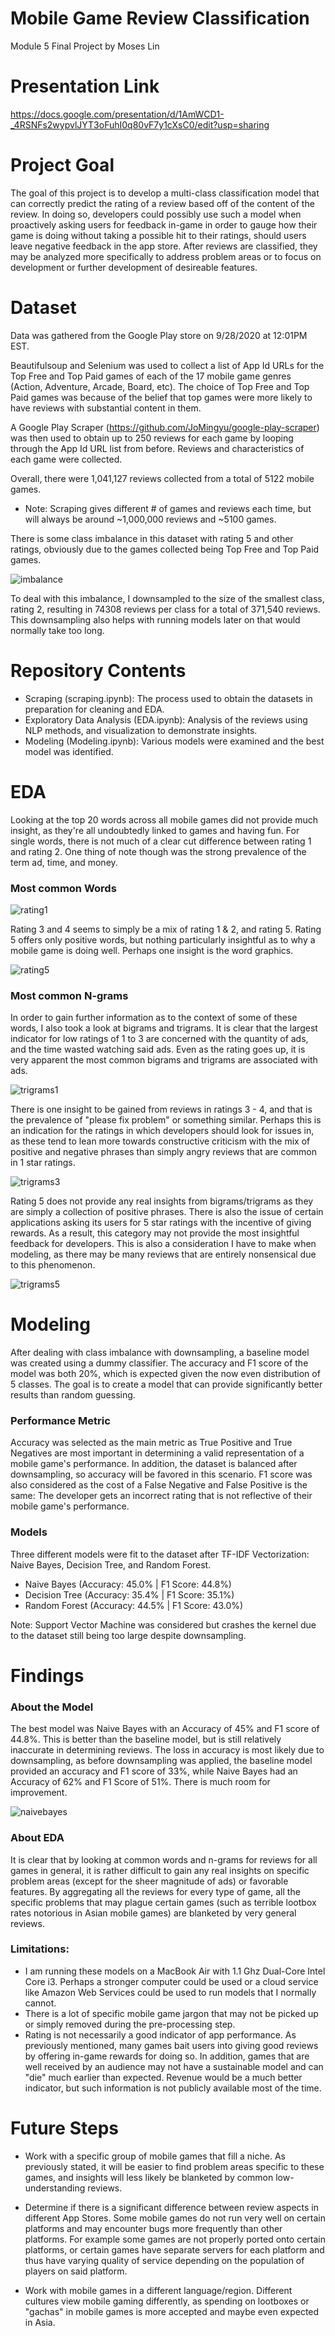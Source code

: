 # Mobile Game Review Classification
Module 5 Final Project by Moses Lin

# Presentation Link

https://docs.google.com/presentation/d/1AmWCD1-_4RSNFs2wypvlJYT3oFuhI0q80vF7y1cXsC0/edit?usp=sharing

# Project Goal
The goal of this project is to develop a multi-class classification model that can correctly predict the rating of a review based off of the content of the review. In doing so, developers could possibly use such a model when proactively asking users for feedback in-game in order to gauge how their game is doing without taking a possible hit to their ratings, should users leave negative feedback in the app store. After reviews are classified, they may be analyzed more specifically to address problem areas or to focus on development or further development of desireable features.

# Dataset
Data was gathered from the Google Play store on 9/28/2020 at 12:01PM EST.

Beautifulsoup and Selenium was used to collect a list of App Id URLs for the Top Free and Top Paid games of each of the 17 mobile game genres (Action, Adventure, Arcade, Board, etc). The choice of Top Free and Top Paid games was because of the belief that top games were more likely to have reviews with substantial content in them.

A Google Play Scraper (https://github.com/JoMingyu/google-play-scraper) was then used to obtain up to 250 reviews for each game by looping through the App Id URL list from before. Reviews and characteristics of each game were collected.

Overall, there were 1,041,127 reviews collected from a total of 5122 mobile games.
- Note: Scraping gives different # of games and reviews each time, but will always be around ~1,000,000 reviews and ~5100 games.

There is some class imbalance in this dataset with rating 5 and other ratings, obviously due to the games collected being Top Free and Top Paid games.

![imbalance](/images/classimbalance.png)

To deal with this imbalance, I downsampled to the size of the smallest class, rating 2, resulting in 74308 reviews per class for a total of 371,540 reviews.
This downsampling also helps with running models later on that would normally take too long.

# Repository Contents
- Scraping (scraping.ipynb): The process used to obtain the datasets in preparation for cleaning and EDA.
- Exploratory Data Analysis (EDA.ipynb): Analysis of the reviews using NLP methods, and visualization to demonstrate insights.
- Modeling (Modeling.ipynb): Various models were examined and the best model was identified.

# EDA
Looking at the top 20 words across all mobile games did not provide much insight, as they're all undoubtedly linked to games and having fun. For single words, there is not much of a clear cut difference between rating 1 and rating 2. One thing of note though was the strong prevalence of the term ad, time, and money.

### Most common Words

![rating1](/images/top20mostcommonwordsrating1.png)

Rating 3 and 4 seems to simply be a mix of rating 1 & 2, and rating 5. Rating 5 offers only positive words, but nothing particularly insightful as to why a mobile game is doing well. Perhaps one insight is the word graphics.

![rating5](/images/top20mostcommonwordsrating5.png)

### Most common N-grams

In order to gain further information as to the context of some of these words, I also took a look at bigrams and trigrams. It is clear that the largest indicator for low ratings of 1 to 3 are concerned with the quantity of ads, and the time wasted watching said ads. Even as the rating goes up, it is very apparent the most common bigrams and trigrams are associated with ads.

![trigrams1](/images/top20mostcommontrigramsrating1.png)

There is one insight to be gained from reviews in ratings 3 - 4, and that is the prevalence of "please fix problem" or something similar. Perhaps this is an indication for the ratings in which developers should look for issues in, as these tend to lean more towards constructive criticism with the mix of positive and negative phrases than simply angry reviews that are common in 1 star ratings.

![trigrams3](/images/top20mostcommontrigramsrating3.png)

Rating 5 does not provide any real insights from bigrams/trigrams as they are simply a collection of positive phrases. There is also the issue of certain applications asking its users for 5 star ratings with the incentive of giving rewards. As a result, this category may not provide the most insightful feedback for developers. This is also a consideration I have to make when modeling, as there may be many reviews that are entirely nonsensical due to this phenomenon.

![trigrams5](/images/top20mostcommontrigramsrating5.png)

# Modeling
After dealing with class imbalance with downsampling, a baseline model was created using a dummy classifier. The accuracy and F1 score of the model was both 20%, which is expected given the now even distribution of 5 classes. The goal is to create a model that can provide significantly better results than random guessing.

### Performance Metric
Accuracy was selected as the main metric as True Positive and True Negatives are most important in determining a valid representation of a mobile game's performance. In addition, the dataset is balanced after downsampling, so accuracy will be favored in this scenario.
F1 score was also considered as the cost of a False Negative and False Positive is the same: The developer gets an incorrect rating that is not reflective of their mobile game's performance.

### Models
Three different models were fit to the dataset after TF-IDF Vectorization: Naive Bayes, Decision Tree, and Random Forest.
- Naive Bayes (Accuracy: 45.0% | F1 Score: 44.8%)
- Decision Tree (Accuracy: 35.4% | F1 Score: 35.1%)     
- Random Forest (Accuracy: 44.5% | F1 Score: 43.0%)

Note: Support Vector Machine was considered but crashes the kernel due to the dataset still being too large despite downsampling.

# Findings

### About the Model
The best model was Naive Bayes with an Accuracy of 45% and F1 score of 44.8%. This is better than the baseline model, but is still relatively inaccurate in determining reviews. The loss in accuracy is most likely due to downsampling, as before downsampling was applied, the baseline model provided an accuracy and F1 score of 33%, while Naive Bayes had an Accuracy of 62% and F1 Score of 51%. There is much room for improvement.

![naivebayes](/images/naivebayes.png)

### About EDA
It is clear that by looking at common words and n-grams for reviews for all games in general, it is rather difficult to gain any real insights on specific problem areas (except for the sheer magnitude of ads) or favorable features. By aggregating all the reviews for every type of game, all the specific problems that may plague certain games (such as terrible lootbox rates notorious in Asian mobile games) are blanketed by very general reviews. 

### Limitations:
- I am running these models on a MacBook Air with 1.1 Ghz Dual-Core Intel Core i3. Perhaps a stronger computer could be used or a cloud service like Amazon Web Services could be used to run models that I normally cannot.
- There is a lot of specific mobile game jargon that may not be picked up or simply removed during the pre-processing step. 
- Rating is not necessarily a good indicator of app performance. As previously mentioned, many games bait users into giving good reviews by offering in-game rewards for doing so. In addition, games that are well received by an audience may not have a sustainable model and can "die" much earlier than expected. Revenue would be a much better indicator, but such information is not publicly available most of the time.

# Future Steps
- Work with a specific group of mobile games that fill a niche. As previously stated, it will be easier to find problem areas specific to these games, and insights will less likely be blanketed by common low-understanding reviews.

- Determine if there is a significant difference between review aspects in different App Stores. Some mobile games do not run very well on certain platforms and may encounter bugs more frequently than other platforms. For example some games are not properly ported onto certain platforms, or certain games have separate servers for each platform and thus have varying quality of service depending on the population of players on said platform.

- Work with mobile games in a different language/region. Different cultures view mobile gaming differently, as spending on lootboxes or "gachas" in mobile games is more accepted and maybe even expected in Asia.

